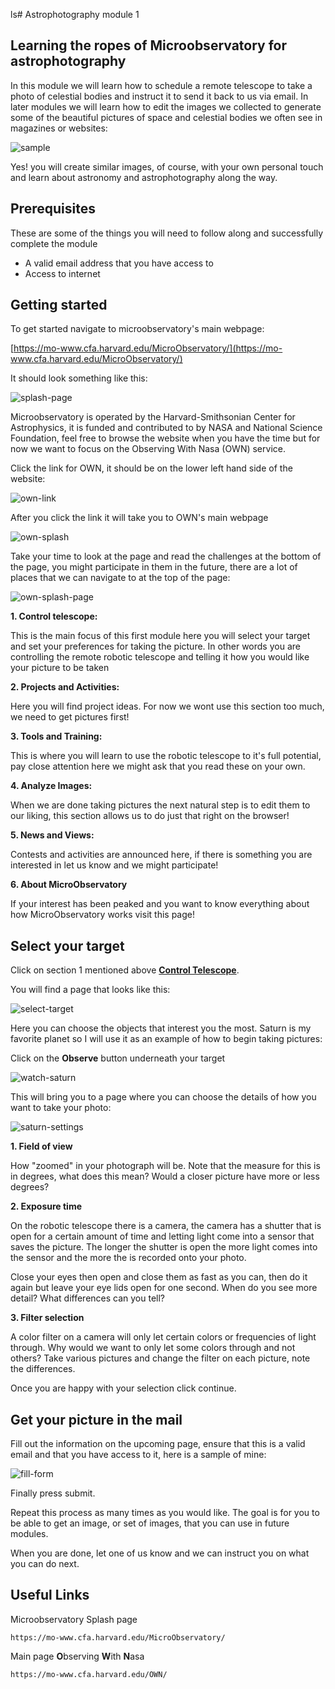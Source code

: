 ls# Astrophotography module 1

## Learning the ropes of Microobservatory for astrophotography

In this module we will learn how to schedule a remote telescope to take a photo of celestial bodies and instruct it to send it back to us via email. In later modules we will learn how to edit the images we collected to generate some of the beautiful pictures of space and celestial bodies we often see in magazines or websites:

![sample](assets/sample.jpg)

Yes! you will create similar images, of course, with your own personal touch and learn about astronomy and astrophotography along the way.

## Prerequisites

These are some of the things you will need to follow along and successfully complete the module

- A valid email address that you have access to
- Access to internet

## Getting started

To get started navigate to microobservatory's main webpage:

[https://mo-www.cfa.harvard.edu/MicroObservatory/](https://mo-www.cfa.harvard.edu/MicroObservatory/)

It should look something like this:

![splash-page](assets/splash-page.jpg)

Microobservatory is operated by the Harvard-Smithsonian Center for Astrophysics, it is funded and contributed to by NASA and National Science Foundation, feel free to browse the website when you have the time but for now we want to focus on the Observing With Nasa (OWN) service.

Click the link for OWN, it should be on the lower left hand side of the website:

![own-link](assets/OWN-link.jpg)

After you click the link it will take you to OWN's main webpage

![own-splash](assets/own-splash.jpg)

Take your time to look at the page and read the challenges at the bottom of the page, you might participate in them in the future, there are a lot of places that we can navigate to at the top of the page:

![own-splash-page](assets/own-splash-page.jpg)

**1\. Control telescope:**

This is the main focus of this first module here you will select your target and set your preferences for taking the picture. In other words you are controlling the remote robotic telescope and telling it how you would like your picture to be taken

**2\. Projects and Activities:**

Here you will find project ideas. For now we wont use this section too much, we need to get pictures first!

**3\. Tools and Training:**

This is where you will learn to use the robotic telescope to it's full potential, pay close attention here we might ask that you read these on your own.

**4\. Analyze Images:**

When we are done taking pictures the next natural step is to edit them to our liking, this section allows us to do just that right on the browser!

**5\. News and Views:**

Contests and activities are announced here, if there is something you are interested in let us know and we might participate!

**6\. About MicroObservatory**

If your interest has been peaked and you want to know everything about how MicroObservatory works visit this page!

## Select your target

Click on section 1 mentioned above **[Control Telescope](https://mo-www.cfa.harvard.edu/cgi-bin/OWN/Own.pl)**.

You will find a page that looks like this:

![select-target](assets/select-target.jpg)

Here you can choose the objects that interest you the most. Saturn is my favorite planet so I will use it as an example of how to begin taking pictures:

Click on the **Observe** button underneath your target

![watch-saturn](assets/watch-saturn.jpg)

This will bring you to a page where you can choose the details of how you want to take your photo:

![saturn-settings](assets/saturn-settings.jpg)

**1\. Field of view**

How "zoomed" in your photograph will be. Note that the measure for this is in degrees, what does this mean? Would a closer picture have more or less degrees?

**2\. Exposure time**

On the robotic telescope there is a camera, the camera has a shutter that is open for a certain amount of time and letting light come into a sensor that saves the picture. The longer the shutter is open the more light comes into the sensor and the more the is recorded onto your photo.

Close your eyes then open and close them as fast as you can, then do it again but leave your eye lids open for one second. When do you see more detail? What differences can you tell?

**3\. Filter selection**

A color filter on a camera will only let certain colors or frequencies of light through. Why would we want to only let some colors through and not others? Take various pictures and change the filter on each picture, note the differences.

Once you are happy with your selection click continue.

## Get your picture in the mail

Fill out the information on the upcoming page, ensure that this is a valid email and that you have access to it, here is a sample of mine:

![fill-form](assets/fill-form.jpg)

Finally press submit.

Repeat this process as many times as you would like. The goal is for you to be able to get an image, or set of images, that you can use in future modules.

When you are done, let one of us know and we can instruct you on what you can do next.

## Useful Links

Microobservatory Splash page

`https://mo-www.cfa.harvard.edu/MicroObservatory/`

Main page **O**bserving **W**ith **N**asa

`https://mo-www.cfa.harvard.edu/OWN/`